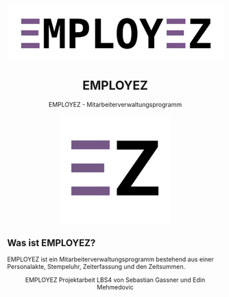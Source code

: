 <div align="center">
  <img width="512" src="https://raw.githubusercontent.com/EMPLOYEZ/design/main/Logo.png"/>
  
  <h1 align="center">EMPLOYEZ</h1>

  <p align="center">
    EMPLOYEZ - Mitarbeiterverwaltungsprogramm
  </p>

  <a>
    <img width="256" src="https://github.com/EMPLOYEZ/design/blob/main/IconPng.png"/>
  </a>
</div>

## Was ist EMPLOYEZ?

EMPLOYEZ ist ein Mitarbeiterverwaltungsprogramm bestehend aus einer Personalakte, Stempeluhr, Zeiterfassung und den Zeitsummen.

<p align="center">
EMPLOYEZ Projektarbeit LBS4 von Sebastian Gassner und Edin Mehmedovic
</p>
